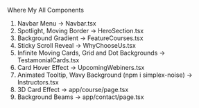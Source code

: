 Where My All Components
1.  Navbar Menu                                              -> Navbar.tsx
2.  Spotlight, Moving Border                                 -> HeroSection.tsx
3.  Background Gradient                                      -> FeatureCourses.tsx
4.  Sticky Scroll Reveal                                     -> WhyChooseUs.tsx        
5.  Infinite Moving Cards, Grid and Dot Backgrounds          -> TestamonialCards.tsx
6.  Card Hover Effect                                        -> UpcomingWebiners.tsx              
7.  Animated Tooltip, Wavy Background (npm i simplex-noise)  -> Instructors.tsx
8.  3D Card Effect                                           -> app/course/page.tsx             
9.  Background Beams                                         -> app/contact/page.tsx
